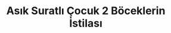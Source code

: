 ---
order: 2
title:  "Asık Suratlı Çocuk 2 Böceklerin İstilası"
img: "assets/images/slides/2.jpg"
mobile-img: "assets/images/slides/2m.jpg"
href: "/kitaplar/asik-suratli-cocuk-2-bocek-istilasi"
target: "" # _blank
---
